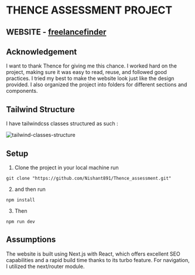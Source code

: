 # THENCE ASSESSMENT PROJECT

## WEBSITE - [freelancefinder](https://freelancefinder.vercel.app/)

## Acknowledgement

I want to thank Thence for giving me this chance. I worked hard on the project, making sure it was easy to read, reuse, and followed good practices. I tried my best to make the website look just like the design provided. I also organized the project into folders for different sections and components.

## Tailwind Structure

I have tailwindcss classes structured as such :

![tailwind-classes-structure](https://github.com/Nishant891/Thence_assessment/assets/109356848/942f56cf-a69d-4af4-92ce-05ca06ddb5b0)


## Setup

1. Clone the project in your local machine run

```
git clone "https://github.com/Nishant891/Thence_assessment.git"
```

2. and then run 

```
npm install
```

3. Then 

```
npm run dev
```

## Assumptions

The website is built using Next.js with React, which offers excellent SEO capabilities and a rapid build time thanks to its turbo feature. For navigation, I utilized the next/router module.


